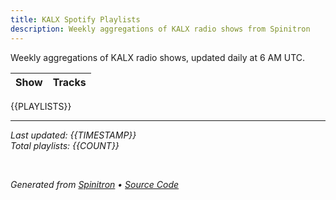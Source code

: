 ```yaml
---
title: KALX Spotify Playlists
description: Weekly aggregations of KALX radio shows from Spinitron
---
```


Weekly aggregations of KALX radio shows, updated daily at 6 AM UTC.

| Show | Tracks |
|------|--------|
{{PLAYLISTS}}

---

*Last updated: {{TIMESTAMP}}*  
*Total playlists: {{COUNT}}*

<br>

*Generated from [Spinitron](https://spinitron.com/KALX) • [Source Code](https://github.com/dustmason/spinitron.rs)*